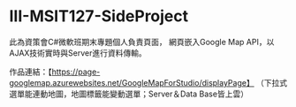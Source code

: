 # III-MSIT127-SideProject

此為資策會C#微軟班期末專題個人負責頁面，
網頁嵌入Google Map API，以AJAX技術實時與Server進行資料傳輸。

作品連結：【https://page-googlemap.azurewebsites.net/GoogleMapForStudio/displayPage】
（下拉式選單能連動地圖，地圖標籤能變動選單；Server＆Data Base皆上雲）
